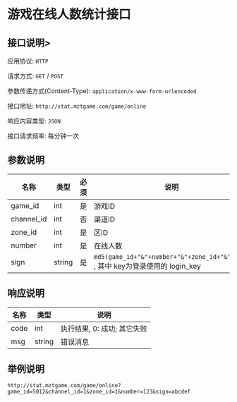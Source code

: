 游戏在线人数统计接口
====================

## 接口说明>

应用协议: `HTTP`

请求方式: `GET` / `POST`

参数传递方式(Content-Type): `application/x-www-form-urlencoded`

接口地址: `http://stat.mztgame.com/game/online`

响应内容类型: `JSON`

接口请求频率: 每分钟一次

## 参数说明

| 名称 | 类型 | 必须 |  说明 |
| ---- | ---- | ---- |---- |
| game_id | int | 是 | 游戏ID |
| channel_id | int | 否 | 渠道ID |
| zone_id | int | 是 | 区ID |
| number | int | 是 | 在线人数 |
| sign | string | 是 | `md5(game_id+"&"+number+"&"+zone_id+"&"+key)`  , 其中 key为登录使用的 login_key |

## 响应说明

| 名称 | 类型 | 说明 |
| ---- | ---- | ---- |
| code | int | 执行结果,  0: 成功; 其它失败 |
| msg  | string | 错误消息 |

## 举例说明

~~~
http://stat.mztgame.com/game/online?game_id=5012&channel_id=1&zone_id=1&number=123&sign=abcdef
~~~
